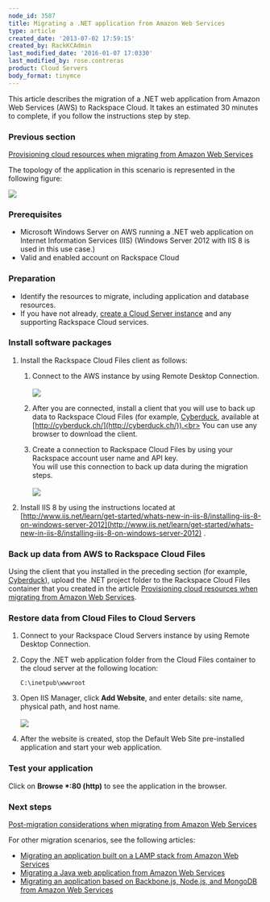 ```yaml
---
node_id: 3587
title: Migrating a .NET application from Amazon Web Services
type: article
created_date: '2013-07-02 17:59:15'
created_by: RackKCAdmin
last_modified_date: '2016-01-07 17:0330'
last_modified_by: rose.contreras
product: Cloud Servers
body_format: tinymce
---
```


This article describes the migration of a .NET web application from
Amazon Web Services (AWS) to Rackspace Cloud. It takes an estimated 30
minutes to complete, if you follow the instructions step by step.

### Previous section

[Provisioning cloud resources when migrating from Amazon Web
Services](http://www.rackspace.com/knowledge_center/article/provisioning-cloud-resources-when-migrating-from-amazon-web-services)

The topology of the application in this scenario is represented in the
following figure:

![](/knowledge_center/sites/default/files/field/image/4-2-1.png)

### Prerequisites

-   Microsoft Windows Server on AWS running a .NET web application on
    Internet Information Services (IIS) (Windows Server 2012 with IIS 8
    is used in this use case.)
-   Valid and enabled account on Rackspace Cloud

### Preparation

-   Identify the resources to migrate, including application and
    database resources.
-   If you have not already, [create a Cloud Server
    instance](/knowledge_center/article/provisioning-cloud-resources-to-migrate-from-amazon-web-services)
    and any supporting Rackspace Cloud services.

### Install software packages

1.  Install the Rackspace Cloud Files client as follows:
    1.  Connect to the AWS instance by using Remote Desktop Connection.<br>
         <br>
         ![](/knowledge_center/sites/default/files/field/image/4-2-6.png)<br>
          
    2.  After you are connected, install a client that you will use to
        back up data to Rackspace Cloud Files (for example,
        [Cyberduck](http://www.rackspace.com/knowledge_center/article/configuring-rackspace-cloud-files-with-cyberduck),
        available at [http://cyberduck.ch/](http://cyberduck.ch/)).<br>
         You can use any browser to download the client.
    3.  Create a connection to Rackspace Cloud Files by using your
        Rackspace account user name and API key.<br>
         You will use this connection to back up data during the
        migration steps.<br>
         <br>
         ![](/knowledge_center/sites/default/files/field/image/4-2-7.png)<br>
          

2.  Install IIS 8 by using the instructions located at
    [http://www.iis.net/learn/get-started/whats-new-in-iis-8/installing-iis-8-on-windows-server-2012](http://www.iis.net/learn/get-started/whats-new-in-iis-8/installing-iis-8-on-windows-server-2012)
    .

### Back up data from AWS to Rackspace Cloud Files

Using the client that you installed in the preceding section (for
example,
[Cyberduck](http://www.rackspace.com/knowledge_center/article/configuring-rackspace-cloud-files-with-cyberduck)),
upload the .NET project folder to the Rackspace Cloud Files container
that you created in the article [Provisioning cloud resources when
migrating from Amazon Web
Services](http://www.rackspace.com/knowledge_center/article/provisioning-cloud-resources-to-migrate-from-amazon-web-services).

### Restore data from Cloud Files to Cloud Servers

1.  Connect to your Rackspace Cloud Servers instance by using Remote
    Desktop Connection.
2.  Copy the .NET web application folder from the Cloud Files container
    to the cloud server at the following location:

        C:\inetpub\wwwroot

3.  Open IIS Manager, click **Add Website**, and enter details: site
    name, physical path, and host name.<br>
     <br>
     ![](/knowledge_center/sites/default/files/field/image/4-2-8.png)<br>
      
4.  After the website is created, stop the Default Web Site
    pre-installed application and start your web application.

### Test your application

Click on **Browse \*:80 (http)** to see the application in the browser.

### Next steps

[Post-migration considerations when migrating from Amazon Web
Services](http://www.rackspace.com/knowledge_center/article/post-migration-considerations-when-migrating-from-amazon-web-services)

For other migration scenarios, see the following articles:

-   [Migrating an application built on a LAMP stack from Amazon Web
    Services](https://www.rackspace.com/knowledge_center/article/migrating-an-application-built-on-a-lamp-stack-from-amazon-web-services)
-   [Migrating a Java web application from Amazon Web
    Services](https://www.rackspace.com/knowledge_center/article/migrating-a-java-web-application-from-amazon-web-services)
-   [Migrating an application based on Backbone.js, Node.js, and MongoDB
    from Amazon Web
    Services](https://www.rackspace.com/knowledge_center/article/migrating-an-application-based-on-backbonejs-nodejs-and-mongodb-from-amazon-web-services)


